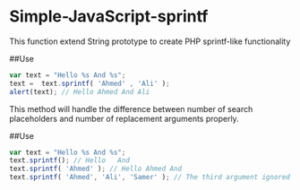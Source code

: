 # Simple-JavaScript-sprintf
This function extend String prototype to create PHP sprintf-like functionality

##Use
```javascript
var text = "Hello %s And %s";
text =  text.sprintf( 'Ahmed' , 'Ali' );
alert(text); // Hello Ahmed And Ali
```
This method will handle the difference between number of search placeholders and number of replacement arguments properly.

##Use
```javascript
var text = "Hello %s And %s";
text.sprintf(); // Hello   And 
text.sprintf( 'Ahmed' ); // Hello Ahmed And 
text.sprintf( 'Ahmed', 'Ali', 'Samer' ); // The third argument ignored
```
